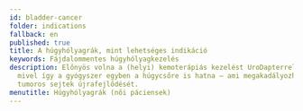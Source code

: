 ```yaml
---
id: bladder-cancer
folder: indications
fallback: en
published: true
title: A húgyhólyagrák, mint lehetséges indikáció
keywords: Fájdalommentes húgyhólyagkezelés
description: Előnyös volna a (helyi) kemoterápiás kezelést UroDapterrel végezni,
  mivel így a gyógyszer egyben a húgycsőre is hatna – ami megakadályozhatná a
  tumoros sejtek újrafejlődését.
menutitle: Húgyhólyagrák (női páciensek)
---
```

